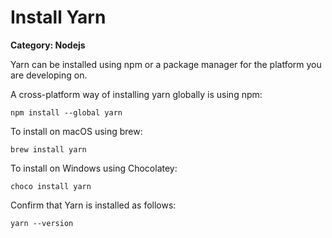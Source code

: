 # Install Yarn

__Category: Nodejs__

Yarn can be installed using npm or a package manager for the platform you are developing on.

A cross-platform way of installing yarn globally is using npm:

```shell
npm install --global yarn
```

To install on macOS using brew:

```shell
brew install yarn
```

To install on Windows using Chocolatey:

```command
choco install yarn
```

Confirm that Yarn is installed as follows:

```shell
yarn --version
```
